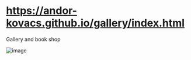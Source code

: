 # https://andor-kovacs.github.io/gallery/index.html

Gallery and book shop

![image](https://user-images.githubusercontent.com/94794301/218267844-d7b16753-8974-4a9c-9d5b-0236abe7b9b6.png)
